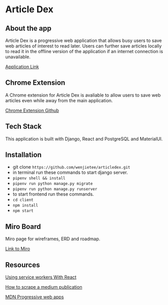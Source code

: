 # Article Dex

## About the app

Article Dex is a progressive web application that allows busy users to save web articles of interest to read later. Users can further save articles locally to read it in the offline version of the application if an internet connection is unavailable.

[Application Link](https://articledex.herokuapp.com/)

## Chrome Extension

A Chrome extension for Article Dex is avaliable to allow users to save web articles even while away from the main application.

[Chrome Extension Github](https://github.com/wenjietee/articledex-chrome-extension)

## Tech Stack

This application is built with Django, React and PostgreSQL and MaterialUI.

## Installation

-   git clone `https://github.com/wenjietee/articledex.git`
-   in terminal run these commands to start django server.
-   `pipenv shell && install`
-   `pipenv run python manage.py migrate`
-   `pipenv run python manage.py runserver`
-   to start frontend run these commands.
-   `cd client`
-   `npm install`
-   `npm start`

## Miro Board

Miro page for wireframes, ERD and roadmap.

[Link to Miro](https://miro.com/app/board/o9J_lFLfIz4=/)

## Resources

[Using service workers With React](https://blog.bitsrc.io/using-service-workers-with-react-27a4c5e2d1a9)

[How to scrape a medium publication](https://hackernoon.com/how-to-scrape-a-medium-publication-a-python-tutorial-for-beginners-o8u3t69)

[MDN Progressive web apps](https://developer.mozilla.org/en-US/docs/Web/Progressive_web_apps)
